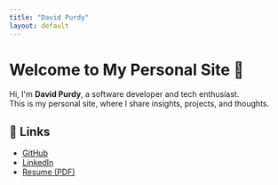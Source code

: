 ```yaml
---
title: "David Purdy"
layout: default
---
```


# Welcome to My Personal Site 👋

Hi, I'm **David Purdy**, a software developer and tech enthusiast.  
This is my personal site, where I share insights, projects, and thoughts.

## 🔗 Links
- [GitHub](https://github.com/wizzardx)
- [LinkedIn](https://www.linkedin.com/in/david-purdy-a59139206/)
- [Resume (PDF)](https://yourresume.pdf)
